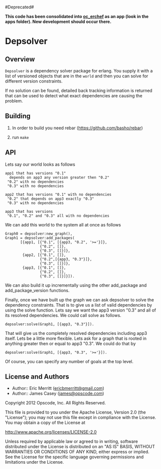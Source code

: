 #Deprecated#

**This code has been consolidated into [oc_erchef](https://github.com/opscode/oc_erchef) as an app (look in the apps folder). New development should occur there.**

Depsolver
=========

Overview
--------
`Depsolver` is a dependency solver package for erlang. You supply it
with a list of versioned objects that are in the `world` and then you
can solve for different version constraints.

If no solution can be found, detailed back tracking information is
returned that can be used to detect what exact dependencies are causing
the problem.

Building
--------
1) In order to build you need rebar (https://github.com/basho/rebar)

2) run `make`

API
-----
Lets say our world looks as follows

    app1 that has versions "0.1"
      depends on app3 any version greater then "0.2"
     "0.2" with no dependencies
     "0.3" with no dependencies

    app2 that has versions "0.1" with no dependencies
     "0.2" that depends on app3 exactly "0.3"
     "0.3" with no dependencies

    app3 that has versions
     "0.1", "0.2" and "0.3" all with no dependencies

We can add this world to the system all at once as follows

    Graph0 = depsolver:new_graph(),
    Graph1 = depsolver:add_packages(
           [{app1, [{"0.1", [{app3, "0.2", '>='}]},
                    {"0.2", []},
                    {"0.3", []}]},
            {app2, [{"0.1", []},
                    {"0.2",[{app3, "0.3"}]},
                    {"0.3", []}]},
            {app3, [{"0.1", []},
                    {"0.2", []},
                    {"0.3", []}]}]).

We can also build it up incrementally using the other add_package and
add_package_version functions.

Finally, once we have built up the graph we can ask depsolver to solve the
dependency constraints. That is to give us a list of valid dependencies by
using the solve function. Lets say we want the app3 version "0.3" and all of
its resolved dependencies. We could call solve as follows.

    depsolver:solve(Graph1, [{app3, "0.3"}]).

That will give us the completely resolved dependencies including app3
itself. Lets be a little more flexible. Lets ask for a graph that is rooted
in anything greater then or equal to app3 "0.3". We could do that by

    depsolver:solve(Graph1, [{app3, "0.3", '>='}]).

Of course, you can specify any number of goals at the top level.

License and Authors
----------

* Author:: Eric Merritt (<ericbmerritt@gmail.com>)
* Author:: James Casey (<james@opscode.com>)

Copyright 2012 Opscode, Inc. All Rights Reserved.

This file is provided to you under the Apache License,
Version 2.0 (the "License"); you may not use this file
except in compliance with the License.  You may obtain
a copy of the License at

  http://www.apache.org/licenses/LICENSE-2.0

Unless required by applicable law or agreed to in writing,
software distributed under the License is distributed on an
"AS IS" BASIS, WITHOUT WARRANTIES OR CONDITIONS OF ANY
KIND, either express or implied.  See the License for the
specific language governing permissions and limitations
under the License.
